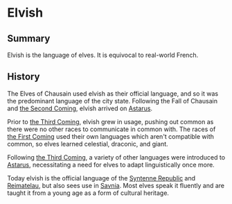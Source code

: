 # Elvish

## Summary

Elvish is the language of elves. It is equivocal to real-world French.

## History

The Elves of Chausain used elvish as their official language, and so it was the predominant language of the city state. Following the Fall of Chausain and [the Second Coming](../history/events/the-second-coming.md), elvish arrived on [Astarus](../celestial-objects/astarus.md).

Prior to [the Third Coming](../history/events/the-third-coming.md), elvish grew in usage, pushing out common as there were no other races to communicate in common with. The races of [the First Coming](../history/events/the-first-coming.md) used their own languages which aren't compatible with common, so elves learned celestial, draconic, and giant.

Following [the Third Coming](../history/events/the-third-coming.md), a variety of other languages were introduced to [Astarus](../celestial-objects/astarus.md), necessitating a need for elves to adapt linguistically once more.

Today elvish is the official language of the [Syntenne Republic](../civilisations/syntenne-republic/syntenne-republic.md) and [Reimatelau](../civilisations/nilsavnic-alliance/states/reimatelau.md), but also sees use in [Savnia](../civilisations/nilsavnic-alliance/states/savnia.md). Most elves speak it fluently and are taught it from a young age as a form of cultural heritage.
